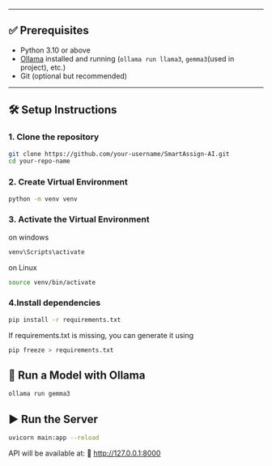 
---

## ✅ Prerequisites

- Python 3.10 or above
- [Ollama](https://ollama.com/) installed and running (`ollama run llama3`, `gemma3`(used in project), etc.)
- Git (optional but recommended)

---

## 🛠️ Setup Instructions

### 1. Clone the repository

```bash
git clone https://github.com/your-username/SmartAssign-AI.git
cd your-repo-name
```
### 2. Create Virtual Environment

```bash
python -m venv venv
```

### 3. Activate the Virtual Environment

on windows

```bash
venv\Scripts\activate
```
on Linux

```bash
source venv/bin/activate
```
### 4.Install dependencies

```bash
pip install -r requirements.txt
```
If requirements.txt is missing, you can generate it using

```bash
pip freeze > requirements.txt
```

## 🧠 Run a Model with Ollama

```bash
ollama run gemma3
```

## ▶️ Run the Server

```bash
uvicorn main:app --reload
```
API will be available at:
📍 http://127.0.0.1:8000
